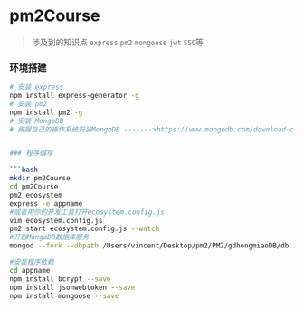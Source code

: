 # pm2Course

> 涉及到的知识点 `express` `pm2` `mongoose` `jwt` `SSO`等 

### 环境搭建

```bash
# 安装 express
npm install express-generator -g
# 安装 pm2
npm install pm2 -g
# 安装 MongoDB
# 根据自己的操作系统安装MongoDB ------->https://www.mongodb.com/download-center?jmp=nav#community


### 程序编写

```bash
mkdir pm2Course
cd pm2Course
pm2 ecosystem
express -e appname
#或者用你的开发工具打开ecosystem.config.js
vim ecosystem.config.js
pm2 start ecosystem.config.js --watch 
#开启MongoDB数据库服务
mongod --fork --dbpath /Users/vincent/Desktop/pm2/PM2/gdhongmiaoDB/db --logpath /Users/vincent/Desktop/pm2/PM2/gdhongmiaoDB/logs/mongodb.log

#安装程序依赖
cd appname
npm install bcrypt --save
npm install jsonwebtoken --save
npm install mongoose --save



 
 
